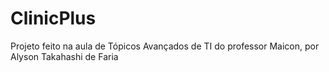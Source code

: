 # ClinicPlus
Projeto feito na aula de Tópicos Avançados de TI do professor Maicon, por Alyson Takahashi de Faria
